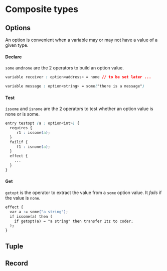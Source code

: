 # Composite types

## Options

An option is convenient when a variable may or may not have a value of a given type.

#### Declare 

`some` and`none` are the 2 operators to build an option value.

```css
variable receiver : option<address> = none // to be set later ...

variable message : option<string> = some("there is a message")
```

#### Test 

`issome` and `isnone` are the 2 operators to test whether an option value is none or is some.

```css
entry testopt (a : option<int>) {
  requires {
     r1 : issome(a);
  }
  failif {
     f1 : isnone(a);
  }
  effect {
    ...
  }
}
```

#### Get 

`getopt` is the operator to extract the value from a `some` option value. It _fails_ if the value is `none`.

```css
effect {
  var a := some("a string");
  if issome(a) then (
    if getopt(a) = "a string" then transfer 1tz to coder;
  );
}
```

## Tuple

## Record











